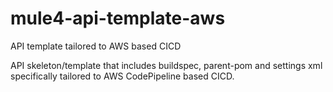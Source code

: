 # mule4-api-template-aws
API template tailored to AWS based CICD

API skeleton/template that includes buildspec, parent-pom and settings xml specifically tailored to AWS CodePipeline based CICD.
